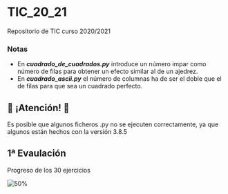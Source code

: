 # TIC_20_21
Repositorio de TIC curso 2020/2021

### Notas
* En ***cuadrado_de_cuadrados.py*** introduce un número impar como número de filas para obtener un efecto similar al de un ajedrez.
* En ***cuadrado_ascii.py*** el número de columnas ha de ser el doble que el de filas para que sea un cuadrado perfecto.

## :small_red_triangle: ¡Atención! :small_red_triangle_down:
Es posible que algunos ficheros .py no se ejecuten correctamente, ya que algunos están hechos con la versión 3.8.5

## 1ª Evaulación
Progreso de los 30 ejercicios

![50%](https://progress-bar.dev/20)
